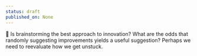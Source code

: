 ```yaml
---
status: draft
published_on: None
---
```

🧠 Is brainstorming the best approach to innovation? What are the odds that randomly suggesting improvements yields a useful suggestion? Perhaps we need to reevaluate how we get unstuck. 

